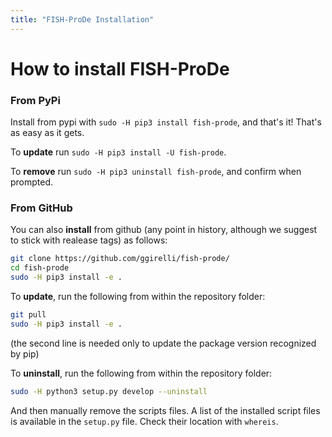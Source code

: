 ```yaml
---
title: "FISH-ProDe Installation"
---
```


# How to install FISH-ProDe

### From PyPi

Install from pypi with `sudo -H pip3 install fish-prode`, and that's it! That's as easy as it gets.

To **update** run `sudo -H pip3 install -U fish-prode`.

To **remove** run `sudo -H pip3 uninstall fish-prode`, and confirm when prompted.

### From GitHub

You can also **install** from github (any point in history, although we suggest to stick with realease tags) as follows:

```bash
git clone https://github.com/ggirelli/fish-prode/
cd fish-prode
sudo -H pip3 install -e .
```

To **update**, run the following from within the repository folder:

```bash
git pull
sudo -H pip3 install -e .
```
(the second line is needed only to update the package version recognized by pip)

To **uninstall**, run the following from within the repository folder:

```bash
sudo -H python3 setup.py develop --uninstall
```

And then manually remove the scripts files. A list of the installed script files is available in the `setup.py` file. Check their location with `whereis`.